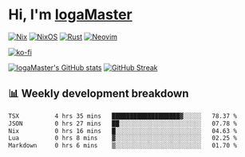 # Hi, I'm [IogaMaster](https://youtube.com/IogaMaster)  

[![Nix](https://img.shields.io/badge/NIX-5277C3.svg?style=for-the-badge&logo=NixOS&logoColor=white)](https://builtwithnix.org/)
[![NixOS](https://img.shields.io/badge/NIXOS-5277C3.svg?style=for-the-badge&logo=NixOS&logoColor=white)](https://nixos.org/)
[![Rust](https://img.shields.io/badge/rust-%23000000.svg?style=for-the-badge&logo=rust&logoColor=white)](https://www.rust-lang.org/)
[![Neovim](https://img.shields.io/badge/NeoVim-%2357A143.svg?&style=for-the-badge&logo=neovim&logoColor=white)](https://github.com/neovim/neovim)

[![ko-fi](https://ko-fi.com/img/githubbutton_sm.svg)](https://ko-fi.com/X8X2P08GZ)

[![IogaMaster's GitHub stats](https://github-readme-stats.vercel.app/api?username=IogaMaster&show_icons=true&bg_color=1e1e2e&text_color=cdd6f4&icon_color=cba6f7&title_color=94e2d5)](https://github.com/IogaMaster)
[![GitHub Streak](https://streak-stats.demolab.com?user=IogaMaster&theme=catppuccin-mocha&hide_border=false&date_format=M%20j%5B%2C%20Y%5D)](https://git.io/streak-stats)


## 📊 Weekly development breakdown

<!--START_SECTION:wakaweek-->

```txt
TSX          4 hrs 35 mins   ███████████████████▓░░░░░   78.37 %
JSON         0 hrs 27 mins   ██░░░░░░░░░░░░░░░░░░░░░░░   07.78 %
Nix          0 hrs 16 mins   █░░░░░░░░░░░░░░░░░░░░░░░░   04.63 %
Lua          0 hrs 8 mins    ▓░░░░░░░░░░░░░░░░░░░░░░░░   02.25 %
Markdown     0 hrs 6 mins    ▒░░░░░░░░░░░░░░░░░░░░░░░░   01.70 %
```

<!--END_SECTION:wakaweek-->
